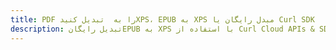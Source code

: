---title: PDF را به  تبدیل کنیدXPS، EPUB به XPS مبدل رایگان یا Curl SDKdescription: تبدیل رایگانEPUB به XPS با استفاده از Curl Cloud APIs & SDK همچنین اسناد PDF را در Cloud ایجاد، ویرایش و رندر کنید.---